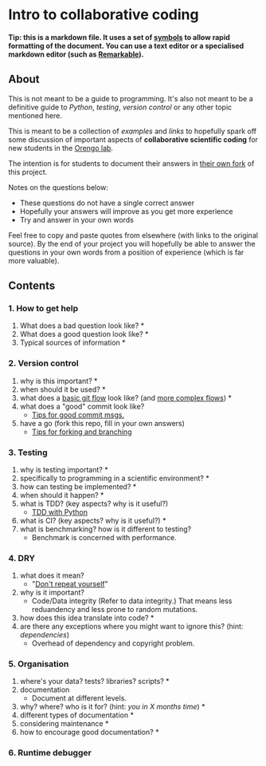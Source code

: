 # Intro to collaborative coding

#### Tip: this is a markdown file. It uses a set of [symbols](https://github.com/adam-p/markdown-here/wiki/Markdown-Cheatsheet) to allow rapid formatting of the document. You can use a text editor or a specialised markdown editor (such as [Remarkable](https://remarkableapp.github.io/)).

## About

This is not meant to be a guide to programming. It's also not meant to be a definitive guide to *Python*, *testing*, *version control* or any other topic mentioned here.

This is meant to be a collection of *examples* and *links* to hopefully spark off some discussion of important aspects of **collaborative scientific coding** for new students in the [Orengo lab](www.orengogroup.info).

The intention is for students to document their answers in [their own fork](https://help.github.com/articles/fork-a-repo/) of this project.

Notes on the questions below:

 * These questions do not have a single correct answer
 * Hopefully your answers will improve as you get more experience
 * Try and answer in your own words

Feel free to copy and paste quotes from elsewhere (with links to the original source). By the end of your project you will hopefully be able to answer the questions in your own words from a position of experience (which is far more valuable).

## Contents

### 1. How to get help

 1. What does a bad question look like?
 	* 
 1. What does a good question look like?
 	* 
 1. Typical sources of information
 	* 
 
### 2. Version control

 1. why is this important?
 	* 
 1. when should it be used?
 	* 
 1. what does a [basic git flow](https://www.atlassian.com/git/tutorials/comparing-workflows) look like? (and [more complex flows](http://nvie.com/posts/a-successful-git-branching-model/))
 	* 
 1. what does a "good" commit look like?
 	* [Tips for good commit msgs.](https://robots.thoughtbot.com/5-useful-tips-for-a-better-commit-message) 
 1. have a go (fork this repo, fill in your own answers)
 	* [Tips for forking and branching](http://blog.scottlowe.org/2015/01/27/using-fork-branch-git-workflow/)

### 3. Testing 

 1. why is testing important?
 	* 
 1. specifically to programming in a scientific environment? 
 	* 
 1. how can testing be implemented?
 	* 
 1. when should it happen?
 	* 
 1. what is TDD? (key aspects? why is it useful?)
	* [TDD with Python](https://code.tutsplus.com/tutorials/beginning-test-driven-development-in-python--net-30137) 
 1. what is CI? (key aspects? why is it useful?)
 	* 
 1. what is benchmarking? how is it different to testing?
 	* Benchmark is concerned with performance.

### 4. DRY

 1. what does it mean?
 	* "[Don't repeat yourself](https://en.wikipedia.org/wiki/Don%27t_repeat_yourself)"
 1. why is it important?
 	* Code/Data integrity (Refer to data integrity.) That means less reduandency and less prone to random mutations.
 1. how does this idea translate into code?
 	* 
 1. are there any exceptions where you might want to ignore this? (hint: *dependencies*)
	* Overhead of dependency and copyright problem.

### 5. Organisation

 1. where's your data? tests? libraries? scripts?
 	* 
 1. documentation
	 * Document at different levels. 
 1. why? where? who is it for? (hint: *you in X months time*)
  	*  
 1. different types of documentation
  	*  
 1. considering maintenance
  	*  
 1. how to encourage good documentation?
  	*  
  
### 6. Runtime debugger

